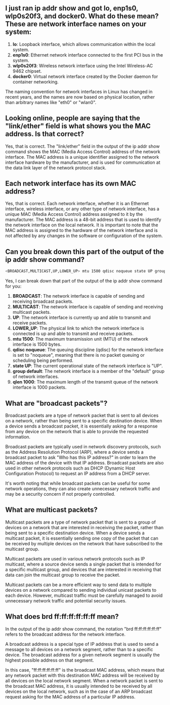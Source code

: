 ## I just ran ip addr show and got lo, enp1s0, wlp0s20f3, and docker0. What do these mean? These are network interface names on your system:

1. **lo**: Loopback interface, which allows communication within the local system.
2. **enp1s0**: Ethernet network interface connected to the first PCI bus in the system.
3. **wlp0s20f3**: Wireless network interface using the Intel Wireless-AC 9462 chipset.
4. **docker0**: Virtual network interface created by the Docker daemon for container networking.

The naming convention for network interfaces in Linux has changed in recent years, and the names are now based on physical location, rather than arbitrary names like "eth0" or "wlan0".

## Looking online, people are saying that the "link/ether" field is what shows you the MAC address. Is that correct?

Yes, that is correct. The "link/ether" field in the output of the ip addr show command shows the MAC (Media Access Control) address of the network interface. The MAC address is a unique identifier assigned to the network interface hardware by the manufacturer, and is used for communication at the data link layer of the network protocol stack.

## Each network interface has its own MAC address?

Yes, that is correct. Each network interface, whether it is an Ethernet interface, wireless interface, or any other type of network interface, has a unique MAC (Media Access Control) address assigned to it by the manufacturer. The MAC address is a 48-bit address that is used to identify the network interface on the local network. It is important to note that the MAC address is assigned to the hardware of the network interface and is not affected by any changes in the software or configuration of the system.

## Can you break down this part of the output of the ip addr show command?

```sh
<BROADCAST,MULTICAST,UP,LOWER_UP> mtu 1500 qdisc noqueue state UP group default qlen 1000
```

Yes, I can break down that part of the output of the ip addr show command for you:

1. **BROADCAST**: The network interface is capable of sending and receiving broadcast packets.
2. **MULTICAST**: The network interface is capable of sending and receiving multicast packets.
3. **UP**: The network interface is currently up and able to transmit and receive packets.
4. **LOWER_UP**: The physical link to which the network interface is connected is up and able to transmit and receive packets.
5. **mtu 1500**: The maximum transmission unit (MTU) of the network interface is 1500 bytes.
6. **qdisc noqueue**: The queuing discipline (qdisc) for the network interface is set to "noqueue", meaning that there is no packet queuing or scheduling being performed.
7. **state UP**: The current operational state of the network interface is "UP".
8. **group default**: The network interface is a member of the "default" group of network interfaces.
9. **qlen 1000**: The maximum length of the transmit queue of the network interface is 1000 packets.

## What are "broadcast packets"?

Broadcast packets are a type of network packet that is sent to all devices on a network, rather than being sent to a specific destination device. When a device sends a broadcast packet, it is essentially asking for a response from any device on the network that is able to provide the requested information.

Broadcast packets are typically used in network discovery protocols, such as the Address Resolution Protocol (ARP), where a device sends a broadcast packet to ask "Who has this IP address?" in order to learn the MAC address of the device with that IP address. Broadcast packets are also used in other network protocols such as DHCP (Dynamic Host Configuration Protocol) to request an IP address from a DHCP server.

It's worth noting that while broadcast packets can be useful for some network operations, they can also create unnecessary network traffic and may be a security concern if not properly controlled.

## What are multicast packets?

Multicast packets are a type of network packet that is sent to a group of devices on a network that are interested in receiving the packet, rather than being sent to a specific destination device. When a device sends a multicast packet, it is essentially sending one copy of the packet that can be received by multiple devices on the network that have subscribed to the multicast group.

Multicast packets are used in various network protocols such as IP multicast, where a source device sends a single packet that is intended for a specific multicast group, and devices that are interested in receiving that data can join the multicast group to receive the packet.

Multicast packets can be a more efficient way to send data to multiple devices on a network compared to sending individual unicast packets to each device. However, multicast traffic must be carefully managed to avoid unnecessary network traffic and potential security issues.

## What does brd ff:ff:ff:ff:ff:ff mean?

In the output of the ip addr show command, the notation "brd ff:ff:ff:ff:ff:ff" refers to the broadcast address for the network interface.

A broadcast address is a special type of IP address that is used to send a message to all devices on a network segment, rather than to a specific device. The broadcast address for a given network segment is usually the highest possible address on that segment.

In this case, "ff:ff:ff:ff:ff:ff" is the broadcast MAC address, which means that any network packet with this destination MAC address will be received by all devices on the local network segment. When a network packet is sent to the broadcast MAC address, it is usually intended to be received by all devices on the local network, such as in the case of an ARP broadcast request asking for the MAC address of a particular IP address.
